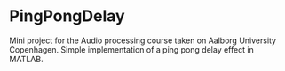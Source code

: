 # PingPongDelay

Mini project for the Audio processing course taken on Aalborg University Copenhagen.
Simple implementation of a ping pong delay effect in MATLAB.
